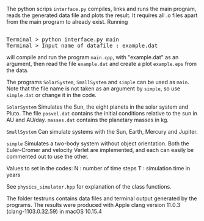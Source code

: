 The python scrips <code>interface.py</code> compiles, links and runs the main program, reads the generated data file and plots the result. It requires all .o files apart from the main program to already exist. Running

<pre> 
Terminal > python interface.py main
Terminal > Input name of datafile : example.dat
</pre>

will compile and run the program `main.cpp`, with "example.dat" as an argument, then read the file `example.dat` and create a plot `example.eps` from the data.

The programs `SolarSystem`, `SmallSystem` and `simple` can be used as `main`. Note that the file name is not taken as an argument by `simple`, so use `simple.dat` or change it in the code.

`SolarSystem`
Simulates the Sun, the eight planets in the solar system and Pluto. The file `posvel.dat` contains the initial conditions relative to the sun in AU and AU/day. `masses.dat` contains the planetary masses in kg. 

`SmallSystem`
Can simulate systems with the Sun, Earth, Mercury and Jupiter. 

`simple`
Simulates a two-body system without object orientation. Both the Euler-Cromer and velocity Verlet are implemented, and each can easily be commented out to use the other. 

Values to set in the codes: 
N : number of time steps
T : simulation time in years

See `physics_simulator.hpp` for explanation of the class functions.

The folder testruns contains data files and terminal output generated by the programs.
The results were produced with Apple clang version 11.0.3 (clang-1103.0.32.59) in macOS 10.15.4
